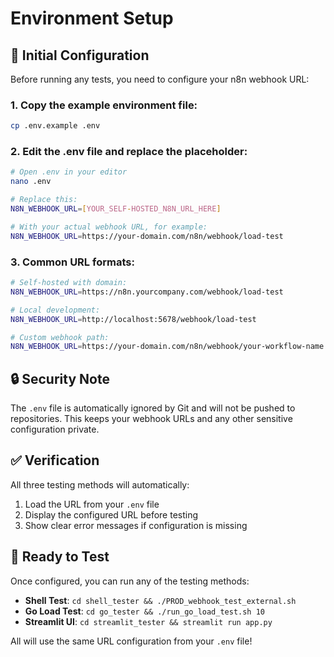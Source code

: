 # Environment Setup

## 🔧 Initial Configuration

Before running any tests, you need to configure your n8n webhook URL:

### 1. Copy the example environment file:
```bash
cp .env.example .env
```

### 2. Edit the .env file and replace the placeholder:
```bash
# Open .env in your editor
nano .env

# Replace this:
N8N_WEBHOOK_URL=[YOUR_SELF-HOSTED_N8N_URL_HERE]

# With your actual webhook URL, for example:
N8N_WEBHOOK_URL=https://your-domain.com/n8n/webhook/load-test
```

### 3. Common URL formats:
```bash
# Self-hosted with domain:
N8N_WEBHOOK_URL=https://n8n.yourcompany.com/webhook/load-test

# Local development:
N8N_WEBHOOK_URL=http://localhost:5678/webhook/load-test

# Custom webhook path:
N8N_WEBHOOK_URL=https://your-domain.com/n8n/webhook/your-workflow-name
```

## 🔒 Security Note

The `.env` file is automatically ignored by Git and will not be pushed to repositories. This keeps your webhook URLs and any other sensitive configuration private.

## ✅ Verification

All three testing methods will automatically:
1. Load the URL from your `.env` file
2. Display the configured URL before testing
3. Show clear error messages if configuration is missing

## 🚀 Ready to Test

Once configured, you can run any of the testing methods:

- **Shell Test**: `cd shell_tester && ./PROD_webhook_test_external.sh`
- **Go Load Test**: `cd go_tester && ./run_go_load_test.sh 10`
- **Streamlit UI**: `cd streamlit_tester && streamlit run app.py`

All will use the same URL configuration from your `.env` file!
